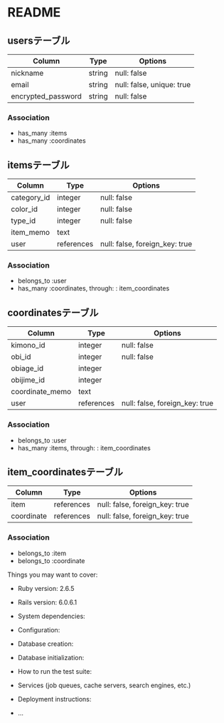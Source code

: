 # README

## usersテーブル

| Column             | Type       | Options                       |
|--------------------|------------|-------------------------------|
| nickname           | string     | null: false                   |
| email              | string     | null: false, unique: true     |
| encrypted_password | string     | null: false                   |

### Association

- has_many :items
- has_many :coordinates


## itemsテーブル

| Column             | Type       | Options                        |
|--------------------|------------|--------------------------------|
| category_id        | integer    | null: false                    |
| color_id           | integer    | null: false                    |
| type_id            | integer    | null: false                    |
| item_memo          | text       |                                |
| user               | references | null: false, foreign_key: true |

### Association

- belongs_to :user
- has_many :coordinates, through: : item_coordinates


## coordinatesテーブル

| Column             | Type       | Options                        |
|--------------------|------------|--------------------------------|
| kimono_id          | integer    | null: false                    |
| obi_id             | integer    | null: false                    |
| obiage_id          | integer    |                                |
| obijime_id         | integer    |                                |
| coordinate_memo    | text       |                                |
| user               | references | null: false, foreign_key: true |

### Association

- belongs_to :user
- has_many :items, through: : item_coordinates


## item_coordinatesテーブル

| Column             | Type       | Options                        |
|--------------------|------------|--------------------------------|
| item               | references | null: false, foreign_key: true |
| coordinate         | references | null: false, foreign_key: true |

### Association

- belongs_to :item
- belongs_to :coordinate


Things you may want to cover:

* Ruby version: 2.6.5

* Rails version: 6.0.6.1

* System dependencies: 

* Configuration: 

* Database creation: 

* Database initialization: 

* How to run the test suite: 

* Services (job queues, cache servers, search engines, etc.)

* Deployment instructions: 

* ...
